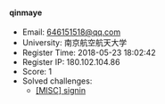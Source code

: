 #### qinmaye  

* Email: 646151518@qq.com  
* University: 南京航空航天大学  
* Register Time: 2018-05-23 18:02:42  
* Register IP: 180.102.104.86  
* Score: 1  
* Solved challenges: 
  * [[MISC] signin](https://github.com/SniperOJ/Challenges/blob/master/misc/signin.json)  
